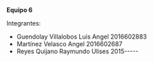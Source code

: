 <b>Equipo 6</b>

Integrantes:

  - Guendolay Villalobos Luis Angel     2016602883
  - Martínez Velasco Angel              2016602687
  - Reyes Quijano Raymundo Ulises       2015-----
